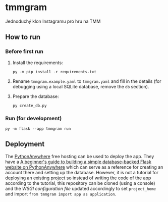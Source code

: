 # tmmgram

Jednoduchý klon Instagramu pro hru na TMM 

## How to run

### Before first run

1. Install the requirements:
   ```shell
   py -m pip install -r requirements.txt
   ```
2. Rename `tmmgram.example.yaml` to `tmmgram.yaml` and fill in the details (for debugging using a local SQLite database, remove
   the `db` section).

3. Prepare the database:
    ```shell
    py create_db.py
    ```

### Run (for development)

```shell
py -m flask --app tmmgram run 
```

## Deployment

The [PythonAnywhere](https://eu.pythonanywhere.com/) free hosting can be used to deploy the app. They have a [A beginner's guide to building a simple database-backed Flask website on PythonAnywhere](https://blog.pythonanywhere.com/121/) which can serve as a reference for creating an account there and setting up the database. However, it is not a tutorial for deploying an existing project so instead of writing the code of the app according to the tutorial, this repository can be cloned (using a console) and the *WSGI configuration file* updated accordingly to set `project_home` and import `from tmmgram import app as application`.
